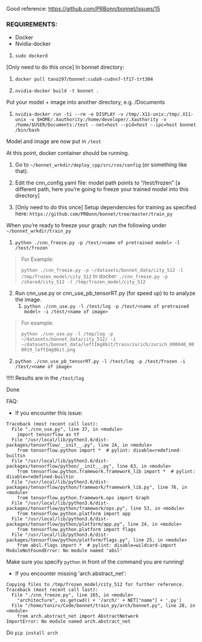 ﻿Good reference: https://github.com/PRBonn/bonnet/issues/15


### REQUIREMENTS:
* Docker
* Nvidia-docker


1. `sudo dockerd`


[Only need to do this once] In bonnet directory: 

1. `docker pull tano297/bonnet:cuda9-cudnn7-tf17-trt304`

2. `nvidia-docker build -t bonnet .`

Put your model + image into another directory, e.g. /Documents

1. `nvidia-docker run -ti --rm -e DISPLAY -v /tmp/.X11-unix:/tmp/.X11-unix -v $HOME/.Xauthority:/home/developer/.Xauthority -v /home/$USER/Documents:/test --net=host --pid=host --ipc=host bonnet /bin/bash`

Model and image are now put in `/test`

At this point, docker container should be running.
1. Go to `~/bonnet_wrkdir/deploy_cpp/src/ros/config` (or something like that).

2. Edit the cnn_config.yaml file: model path points to “/test/frozen” [a different path, here you’re going to freeze your trained model into this directory]

3. [Only need to do this once] Setup dependencies for training as specified here:
`https://github.com/PRBonn/bonnet/tree/master/train_py`

When you’re ready to freeze your graph: run the following under `~/bonnet_wrkdir/train_py`

1. `python ./cnn_freeze.py -p /test/<name of pretrained model> -l /test/frozen`

> For Example:
> 
> `python ./cnn_freeze.py -p ~/datasets/bonnet_data/city_512 -l /tmp/frozen_model/city_512`
> In docker: `./cnn_freeze.py -p /shared/city_512 -l /tmp/frozen_model/city_512`

2. Run cnn_use.py or cnn_use_pb_tensorRT.py (for speed up) to to analyze the image.
   1. `python ./cnn_use.py -l /test/log -p /test/<name of pretrained model> -i /test/<name of image>`
   
 > For example: 
 >  
 > `python ./cnn_use.py -l /tmp/log -p ~/datasets/bonnet_data/city_512/ -i ~/datasets/bonnet_data/leftImg8bit/train/zurich/zurich_000040_000019_leftImg8bit.png`

   2. `python ./cnn_use_pb_tensorRT.py -l /test/log -p /test/frozen -i /test/<name of image>`


!!!!!
Results are in the `/test/log`

Done

FAQ:
- If you encounter this issue:
```
Traceback (most recent call last):
  File "./cnn_use.py", line 37, in <module>
    import tensorflow as tf
  File "/usr/local/lib/python3.6/dist-packages/tensorflow/__init__.py", line 24, in <module>
    from tensorflow.python import *  # pylint: disable=redefined-builtin
  File "/usr/local/lib/python3.6/dist-packages/tensorflow/python/__init__.py", line 63, in <module>
    from tensorflow.python.framework.framework_lib import *  # pylint: disable=redefined-builtin
  File "/usr/local/lib/python3.6/dist-packages/tensorflow/python/framework/framework_lib.py", line 76, in <module>
    from tensorflow.python.framework.ops import Graph
  File "/usr/local/lib/python3.6/dist-packages/tensorflow/python/framework/ops.py", line 53, in <module>
    from tensorflow.python.platform import app
  File "/usr/local/lib/python3.6/dist-packages/tensorflow/python/platform/app.py", line 24, in <module>
    from tensorflow.python.platform import flags
  File "/usr/local/lib/python3.6/dist-packages/tensorflow/python/platform/flags.py", line 25, in <module>
    from absl.flags import *  # pylint: disable=wildcard-import
ModuleNotFoundError: No module named 'absl'
```
Make sure you specify `python` in front of the command you are running!

- If you encounter missing 'arch.abstract_net':
```
Copying files to /tmp/frozen_model/city_512 for further reference.
Traceback (most recent call last):
  File "./cnn_freeze.py", line 165, in <module>
    "architecture", os.getcwd() + '/arch/' + NET["name"] + '.py')
  File "/home/tonirv/Code/bonnet/train_py/arch/bonnet.py", line 28, in <module>
    from arch.abstract_net import AbstractNetwork
ImportError: No module named arch.abstract_net
```

Do
`pip install arch`


